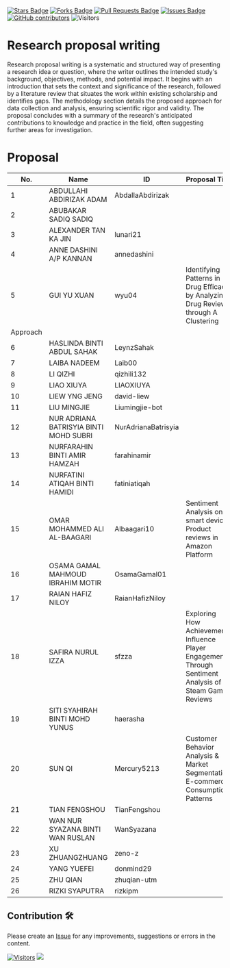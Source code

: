<a href="https://github.com/drshahizan/research-design/stargazers"><img src="https://img.shields.io/github/stars/drshahizan/research-design" alt="Stars Badge"/></a>
<a href="https://github.com/drshahizan/research-design/network/members"><img src="https://img.shields.io/github/forks/drshahizan/research-design" alt="Forks Badge"/></a>
<a href="https://github.com/drshahizan/research-design/pulls"><img src="https://img.shields.io/github/issues-pr/drshahizan/research-design" alt="Pull Requests Badge"/></a>
<a href="https://github.com/drshahizan/research-design"><img src="https://img.shields.io/github/issues/drshahizan/research-design" alt="Issues Badge"/></a>
<a href="https://github.com/drshahizan/research-design/graphs/contributors"><img alt="GitHub contributors" src="https://img.shields.io/github/contributors/drshahizan/research-design?color=2b9348"></a>
![Visitors](https://api.visitorbadge.io/api/visitors?path=https%3A%2F%2Fgithub.com%2Fdrshahizan%2BDM&labelColor=%23d9e3f0&countColor=%23697689&style=flat)

# Research proposal writing

Research proposal writing is a systematic and structured way of presenting a research idea or question, where the writer outlines the intended study's background, objectives, methods, and potential impact. It begins with an introduction that sets the context and significance of the research, followed by a literature review that situates the work within existing scholarship and identifies gaps. The methodology section details the proposed approach for data collection and analysis, ensuring scientific rigor and validity. The proposal concludes with a summary of the research's anticipated contributions to knowledge and practice in the field, often suggesting further areas for investigation.

# Proposal

| No. | Name                                    | ID                 | Proposal Title                |
|-----|-----------------------------------------|--------------------|-------------------------------|
| 1   | ABDULLAHI ABDIRIZAK ADAM                | AbdallaAbdirizak   |                               |
| 2   | ABUBAKAR SADIQ SADIQ                    |                    |                               |
| 3   | ALEXANDER TAN KA JIN                    | lunari21           |                               |
| 4   | ANNE DASHINI A/P KANNAN                 | annedashini        |                               |
| 5   | GUI YU XUAN                             | wyu04              | Identifying Patterns in Drug Efficacy by Analyzing Drug Reviews through A Clustering
Approach |
| 6   | HASLINDA BINTI ABDUL SAHAK              | LeynzSahak         |                               |
| 7   | LAIBA NADEEM                            | Laib00             |                               |
| 8   | LI QIZHI                                | qizhili132         |                               |
| 9   | LIAO XIUYA                              | LIAOXIUYA          |                               |
| 10  | LIEW YNG JENG                           | david-liew         |                               |
| 11  | LIU MINGJIE                             | Liumingjie-bot     |                               |
| 12  | NUR ADRIANA BATRISYIA BINTI MOHD SUBRI  | NurAdrianaBatrisyia|                               |
| 13  | NURFARAHIN BINTI AMIR HAMZAH            | farahinamir        |                               |
| 14  | NURFATINI ATIQAH BINTI HAMIDI           | fatiniatiqah       |                               |
| 15  | OMAR MOHAMMED ALI AL-BAAGARI            | Albaagari10        | Sentiment Analysis on smart devices Product reviews in Amazon Platform |
| 16  | OSAMA GAMAL MAHMOUD IBRAHIM MOTIR       | OsamaGamal01       |                               |
| 17  | RAIAN HAFIZ NILOY                       | RaianHafizNiloy    |                               |
| 18  | SAFIRA NURUL IZZA                       | sfzza              | Exploring How Achievements Influence Player Engagement Through Sentiment Analysis of Steam Game Reviews|
| 19  | SITI SYAHIRAH BINTI MOHD YUNUS          | haerasha           |                               |
| 20  | SUN QI                                  | Mercury5213        | Customer Behavior Analysis & Market Segmentation: E-commerce Consumption Patterns |
| 21  | TIAN FENGSHOU                           | TianFengshou       |                               |
| 22  | WAN NUR SYAZANA BINTI WAN RUSLAN        | WanSyazana         |                               |
| 23  | XU ZHUANGZHUANG                         | zeno-z             |                               |
| 24  | YANG YUEFEI                             | donmind29          |                               |
| 25  | ZHU QIAN                                | zhuqian-utm        |                               |
| 26  | RIZKI SYAPUTRA                          | rizkipm            |                               |

## Contribution 🛠️
Please create an [Issue](https://github.com/drshahizan/research-design/issues) for any improvements, suggestions or errors in the content.



[![Visitors](https://api.visitorbadge.io/api/visitors?path=https%3A%2F%2Fgithub.com%2Fdrshahizan&labelColor=%23697689&countColor=%23555555&style=plastic)](https://visitorbadge.io/status?path=https%3A%2F%2Fgithub.com%2Fdrshahizan)
![](https://hit.yhype.me/github/profile?user_id=81284918)
